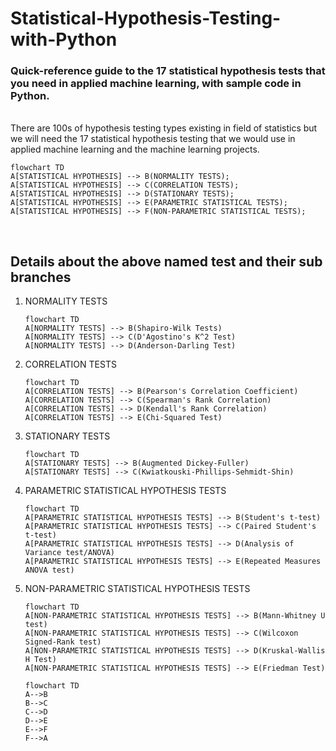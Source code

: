 # Statistical-Hypothesis-Testing-with-Python
### Quick-reference guide to the 17 statistical hypothesis tests that you need in applied machine learning, with sample code in Python.
<br>
There are 100s of hypothesis testing types existing in field of statistics but we will need the 17 statistical hypothesis testing that we would use in applied machine learning and the machine learning projects.

```mermaid
flowchart TD
A[STATISTICAL HYPOTHESIS] --> B(NORMALITY TESTS);
A[STATISTICAL HYPOTHESIS] --> C(CORRELATION TESTS);
A[STATISTICAL HYPOTHESIS] --> D(STATIONARY TESTS);
A[STATISTICAL HYPOTHESIS] --> E(PARAMETRIC STATISTICAL TESTS);
A[STATISTICAL HYPOTHESIS] --> F(NON-PARAMETRIC STATISTICAL TESTS);
```
<br>

## Details about the above named test and their sub branches

<ol>

  <li>NORMALITY TESTS
    
  ```mermaid
  flowchart TD
  A[NORMALITY TESTS] --> B(Shapiro-Wilk Tests)
  A[NORMALITY TESTS] --> C(D'Agostino's K^2 Test)
  A[NORMALITY TESTS] --> D(Anderson-Darling Test)
  ```
 
 
  <li>CORRELATION TESTS
  
  ```mermaid 
  flowchart TD
  A[CORRELATION TESTS] --> B(Pearson's Correlation Coefficient)
  A[CORRELATION TESTS] --> C(Spearman's Rank Correlation)
  A[CORRELATION TESTS] --> D(Kendall's Rank Correlation)
  A[CORRELATION TESTS] --> E(Chi-Squared Test)
  ```


  <li>STATIONARY TESTS
  
  ```mermaid
  flowchart TD
  A[STATIONARY TESTS] --> B(Augmented Dickey-Fuller)
  A[STATIONARY TESTS] --> C(Kwiatkouski-Phillips-Sehmidt-Shin)
  ```
  

  <li>PARAMETRIC STATISTICAL HYPOTHESIS TESTS
  
  ```mermaid
  flowchart TD
  A[PARAMETRIC STATISTICAL HYPOTHESIS TESTS] --> B(Student's t-test)
  A[PARAMETRIC STATISTICAL HYPOTHESIS TESTS] --> C(Paired Student's t-test)
  A[PARAMETRIC STATISTICAL HYPOTHESIS TESTS] --> D(Analysis of Variance test/ANOVA)
  A[PARAMETRIC STATISTICAL HYPOTHESIS TESTS] --> E(Repeated Measures ANOVA test)
  ```
  
                                                                                          
  <li>NON-PARAMETRIC STATISTICAL HYPOTHESIS TESTS
    
  ```mermaid
  flowchart TD
  A[NON-PARAMETRIC STATISTICAL HYPOTHESIS TESTS] --> B(Mann-Whitney U test)
  A[NON-PARAMETRIC STATISTICAL HYPOTHESIS TESTS] --> C(Wilcoxon Signed-Rank test)
  A[NON-PARAMETRIC STATISTICAL HYPOTHESIS TESTS] --> D(Kruskal-Wallis H Test)
  A[NON-PARAMETRIC STATISTICAL HYPOTHESIS TESTS] --> E(Friedman Test)
  ```
  
  ```mermaid
  flowchart TD
  A-->B
  B-->C
  C-->D
  D-->E
  E-->F
  F-->A
  ```
  
</ol>
